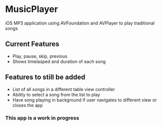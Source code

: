 # MusicPlayer
iOS MP3 application using AVFoundation and AVPlayer to play traditional songs

## Current Features
- Play, pause, skip, previous
- Shows timelasped and duration of each song

## Features to still be added
- List of all songs in a different table view controller
- Ability to select a song from the list to play
- Have song playing in background if user navigates to different view or closes the app

### This app is a work in progress
